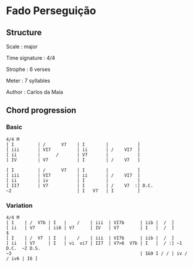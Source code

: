 # Fado Perseguição

## Structure

Scale
:   major

Time signature
:   4/4

Strophe
:   6 verses

Meter
:   7 syllables

Author
:   Carlos da Maia

## Chord progression

### Basic

```none
4/4 M
[ I         | /      V7    | I        |           ]
[ iii       | VI7          | ii       | /    VI7  ]
[ ii        |      /       | V7       |           ]
[ IV        | V7           | I        | /    V7   ]

[ I         | /      V7    | I        |           ]
[ iii       | VI7          | ii       | /    VI7  ]
[ ii        | iv           | I        |           ]
[ II7       | V7           | I        | /    V7  :] D.C.
~2                         | I   V7   | I         ]

```

### Variation

```none
4/4 M
[ I    | /  V7b | I   |    /    | iii  | VI7b      | iib |  /  ]
[ ii   | V7     | ii6 | V7      | IV   | V7        | I   |  /  ]
$
[ I    | /  V7  | I   |    /    | iii  | VI7b      | iib |  /  ]
[ ii   | V7     | I   | vi  vi7 | II7  | V7>6  V7b | I   |  / :] ~1 D.C.  ~2 D.S.
~3                                                 | I&9 I / / | iv / / iv6 | I6 ]
```

<!--
vim:syntax=markdown:sw=4:ts=4:et
-->

